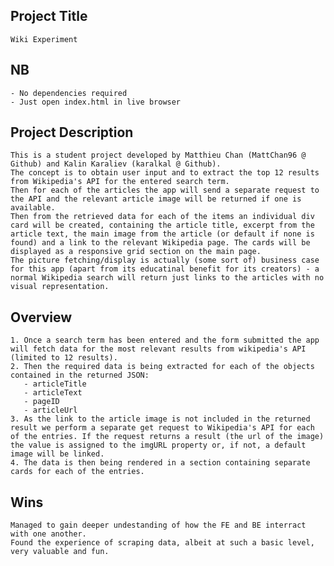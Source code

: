 Project Title
-----------------
    Wiki Experiment

NB
-----------------
    - No dependencies required
    - Just open index.html in live browser

Project Description
-----------------
    This is a student project developed by Matthieu Chan (MattChan96 @ Github) and Kalin Karaliev (karalkal @ Github).
    The concept is to obtain user input and to extract the top 12 results from Wikipedia's API for the entered search term. 
    Then for each of the articles the app will send a separate request to the API and the relevant article image will be returned if one is available. 
    Then from the retrieved data for each of the items an individual div card will be created, containing the article title, excerpt from the article text, the main image from the article (or default if none is found) and a link to the relevant Wikipedia page. The cards will be displayed as a responsive grid section on the main page.
    The picture fetching/display is actually (some sort of) business case for this app (apart from its educatinal benefit for its creators) - a normal Wikipedia search will return just links to the articles with no visual representation.

Overview
-----------------
    1. Once a search term has been entered and the form submitted the app will fetch data for the most relevant results from wikipedia's API (limited to 12 results).
    2. Then the required data is being extracted for each of the objects contained in the returned JSON:
       - articleTitle
       - articleText
       - pageID
       - articleUrl
    3. As the link to the article image is not included in the returned result we perform a separate get request to Wikipedia's API for each of the entries. If the request returns a result (the url of the image) the value is assigned to the imgURL property or, if not, a default image will be linked.
    4. The data is then being rendered in a section containing separate cards for each of the entries.

Wins
-----------------
    Managed to gain deeper undestanding of how the FE and BE interract with one another.
    Found the experience of scraping data, albeit at such a basic level, very valuable and fun.